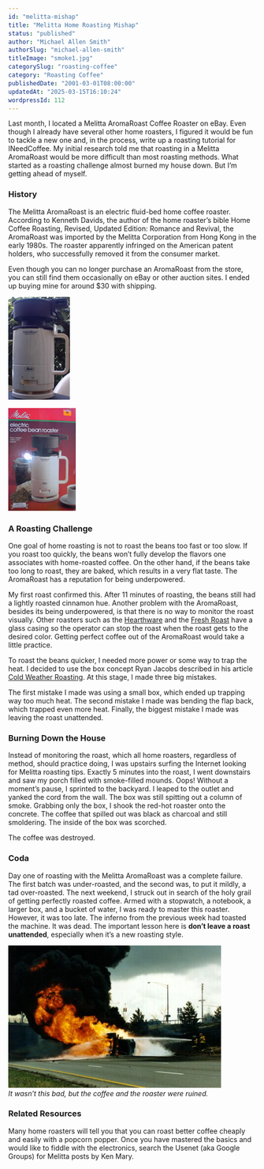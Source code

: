 ```yaml
---
id: "melitta-mishap"
title: "Melitta Home Roasting Mishap"
status: "published"
author: "Michael Allen Smith"
authorSlug: "michael-allen-smith"
titleImage: "smoke1.jpg"
categorySlug: "roasting-coffee"
category: "Roasting Coffee"
publishedDate: "2001-03-01T08:00:00"
updatedAt: "2025-03-15T16:10:24"
wordpressId: 112
---
```


Last month, I located a Melitta AromaRoast Coffee Roaster on eBay. Even though I already have several other home roasters, I figured it would be fun to tackle a new one and, in the process, write up a roasting tutorial for INeedCoffee. My initial research told me that roasting in a Melitta AromaRoast would be more difficult than most roasting methods. What started as a roasting challenge almost burned my house down. But I’m getting ahead of myself.

### History

The Melitta AromaRoast is an electric fluid-bed home coffee roaster. According to Kenneth Davids, the author of the home roaster’s bible Home Coffee Roasting, Revised, Updated Edition: Romance and Revival, the AromaRoast was imported by the Melitta Corporation from Hong Kong in the early 1980s. The roaster apparently infringed on the American patent holders, who successfully removed it from the consumer market.

Even though you can no longer purchase an AromaRoast from the store, you can still find them occasionally on eBay or other auction sites. I ended up buying mine for around $30 with shipping.

![melitta roaster](ma125x208.jpg)

![melitta roaster box](box137x208.jpg)

### A Roasting Challenge

One goal of home roasting is not to roast the beans too fast or too slow. If you roast too quickly, the beans won’t fully develop the flavors one associates with home-roasted coffee. On the other hand, if the beans take too long to roast, they are baked, which results in a very flat taste. The AromaRoast has a reputation for being underpowered.

My first roast confirmed this. After 11 minutes of roasting, the beans still had a lightly roasted cinnamon hue. Another problem with the AromaRoast, besides its being underpowered, is that there is no way to monitor the roast visually. Other roasters such as the [Hearthware](/home-roasting-with-the-hearthware-precision/) and the [Fresh Roast](/home-roasting-coffee-with-the-fresh-roast/) have a glass casing so the operator can stop the roast when the roast gets to the desired color. Getting perfect coffee out of the AromaRoast would take a little practice.

To roast the beans quicker, I needed more power or some way to trap the heat. I decided to use the box concept Ryan Jacobs described in his article [Cold Weather Roasting](/cold-weather-coffee-roasting/). At this stage, I made three big mistakes.

The first mistake I made was using a small box, which ended up trapping way too much heat. The second mistake I made was bending the flap back, which trapped even more heat. Finally, the biggest mistake I made was leaving the roast unattended.

### Burning Down the House

Instead of monitoring the roast, which all home roasters, regardless of method, should practice doing, I was upstairs surfing the Internet looking for Melitta roasting tips. Exactly 5 minutes into the roast, I went downstairs and saw my porch filled with smoke-filled mounds. Oops! Without a moment’s pause, I sprinted to the backyard. I leaped to the outlet and yanked the cord from the wall. The box was still spitting out a column of smoke. Grabbing only the box, I shook the red-hot roaster onto the concrete. The coffee that spilled out was black as charcoal and still smoldering. The inside of the box was scorched.

The coffee was destroyed.

### Coda

Day one of roasting with the Melitta AromaRoast was a complete failure. The first batch was under-roasted, and the second was, to put it mildly, a tad over-roasted. The next weekend, I struck out in search of the holy grail of getting perfectly roasted coffee. Armed with a stopwatch, a notebook, a larger box, and a bucket of water, I was ready to master this roaster. However, it was too late. The inferno from the previous week had toasted the machine. It was dead. The important lesson here is **don’t leave a roast unattended**, especially when it’s a new roasting style.

![unattended coffee roast](smoke1.jpg)  
*It wasn’t this bad, but the coffee and the roaster were ruined.*

### Related Resources

Many home roasters will tell you that you can roast better coffee cheaply and easily with a popcorn popper. Once you have mastered the basics and would like to fiddle with the electronics, search the Usenet (aka Google Groups) for Melitta posts by Ken Mary.
